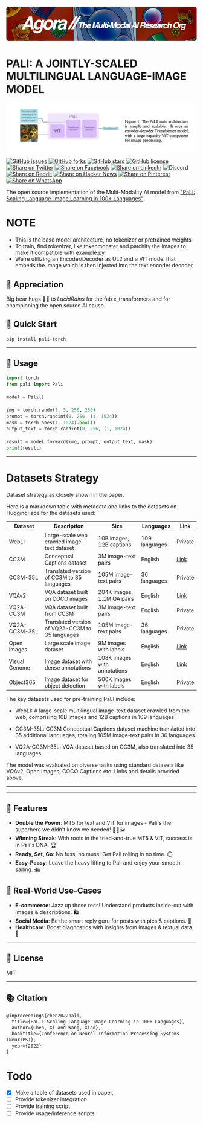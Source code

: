 [![Multi-Modality](agorabanner.png)](https://discord.gg/qUtxnK2NMf)


# PALI: A JOINTLY-SCALED MULTILINGUAL LANGUAGE-IMAGE MODEL
![pali](pali.png)

[![GitHub issues](https://img.shields.io/github/issues/kyegomez/pali)](https://github.com/kyegomez/pali/issues) 
[![GitHub forks](https://img.shields.io/github/forks/kyegomez/pali)](https://github.com/kyegomez/pali/network) 
[![GitHub stars](https://img.shields.io/github/stars/kyegomez/pali)](https://github.com/kyegomez/pali/stargazers) [![GitHub license](https://img.shields.io/github/license/kyegomez/pali)](https://github.com/kyegomez/pali/blob/master/LICENSE)
[![Share on Twitter](https://img.shields.io/twitter/url/https/twitter.com/cloudposse.svg?style=social&label=Share%20%40kyegomez/pali)](https://twitter.com/intent/tweet?text=Excited%20to%20introduce%20pali,%20the%20all-new%20robotics%20model%20with%20the%20potential%20to%20revolutionize%20automation.%20Join%20us%20on%20this%20journey%20towards%20a%20smarter%20future.%20%23RT1%20%23Robotics&url=https%3A%2F%2Fgithub.com%2Fkyegomez%2Fpali)
[![Share on Facebook](https://img.shields.io/badge/Share-%20facebook-blue)](https://www.facebook.com/sharer/sharer.php?u=https%3A%2F%2Fgithub.com%2Fkyegomez%2Fpali)
[![Share on LinkedIn](https://img.shields.io/badge/Share-%20linkedin-blue)](https://www.linkedin.com/shareArticle?mini=true&url=https%3A%2F%2Fgithub.com%2Fkyegomez%2Fpali&title=Introducing%20pali%2C%20the%20All-New%20Robotics%20Model&summary=pali%20is%20the%20next-generation%20robotics%20model%20that%20promises%20to%20transform%20industries%20with%20its%20intelligence%20and%20efficiency.%20Join%20us%20to%20be%20a%20part%20of%20this%20revolutionary%20journey%20%23RT1%20%23Robotics&source=)
![Discord](https://img.shields.io/discord/999382051935506503)
[![Share on Reddit](https://img.shields.io/badge/-Share%20on%20Reddit-orange)](https://www.reddit.com/submit?url=https%3A%2F%2Fgithub.com%2Fkyegomez%2Fpali&title=Exciting%20Times%20Ahead%20with%20pali%2C%20the%20All-New%20Robotics%20Model%20%23RT1%20%23Robotics) [![Share on Hacker News](https://img.shields.io/badge/-Share%20on%20Hacker%20News-orange)](https://news.ycombinator.com/submitlink?u=https%3A%2F%2Fgithub.com%2Fkyegomez%2Fpali&t=Exciting%20Times%20Ahead%20with%20pali%2C%20the%20All-New%20Robotics%20Model%20%23RT1%20%23Robotics)
[![Share on Pinterest](https://img.shields.io/badge/-Share%20on%20Pinterest-red)](https://pinterest.com/pin/create/button/?url=https%3A%2F%2Fgithub.com%2Fkyegomez%2Fpali&media=https%3A%2F%2Fexample.com%2Fimage.jpg&description=pali%2C%20the%20Revolutionary%20Robotics%20Model%20that%20will%20Change%20the%20Way%20We%20Work%20%23RT1%20%23Robotics)
[![Share on WhatsApp](https://img.shields.io/badge/-Share%20on%20WhatsApp-green)](https://api.whatsapp.com/send?text=I%20just%20discovered%20pali,%20the%20all-new%20robotics%20model%20that%20promises%20to%20revolutionize%20automation.%20Join%20me%20on%20this%20exciting%20journey%20towards%20a%20smarter%20future.%20%23RT1%20%23Robotics%0A%0Ahttps%3A%2F%2Fgithub.com%2Fkyegomez%2Fpali)


The open source implementation of the Multi-Modality AI model from ["PaLI: Scaling Language-Image Learning in 100+ Languages"](https://arxiv.org/abs/2209.06794)

# **NOTE**
  - This is the base model architecture, no tokenizer or pretrained weights
  - To train, find tokenizer, like tokenmonster and patchify the images to make it compatible with example.py
  - We're utilizing an Encoder/Decoder as UL2 and a VIT model that embeds the image which is then injected into the text encoder decoder

## 🌟 Appreciation
Big bear hugs 🐻💖 to *LucidRains* for the fab x_transformers and for championing the open source AI cause.

## 🚀 Quick Start

```bash
pip install pali-torch
```
---

## 🧙 Usage 
```python
import torch
from pali import Pali

model = Pali()

img = torch.randn(1, 3, 256, 256)
prompt = torch.randint(0, 256, (1, 1024))
mask = torch.ones(1, 1024).bool()
output_text = torch.randint(0, 256, (1, 1024))

result = model.forward(img, prompt, output_text, mask)
print(result)

```
----

# Datasets Strategy
Dataset strategy as closely shown in the paper.

Here is a markdown table with metadata and links to the datasets on HuggingFace for the datasets used:

| Dataset | Description | Size | Languages | Link |
|-|-|-|-|-|  
| WebLI | Large-scale web crawled image-text dataset | 10B images, 12B captions | 109 languages | Private |
| CC3M | Conceptual Captions dataset | 3M image-text pairs | English | [Link](https://huggingface.co/datasets/conceptual_captions) |  
| CC3M-35L | Translated version of CC3M to 35 languages | 105M image-text pairs | 36 languages | Private |
| VQAv2 | VQA dataset built on COCO images | 204K images, 1.1M QA pairs | English | [Link](https://huggingface.co/datasets/vqa_v2) |  
| VQ2A-CC3M | VQA dataset built from CC3M | 3M image-text pairs | English | Private | 
| VQ2A-CC3M-35L | Translated version of VQ2A-CC3M to 35 languages | 105M image-text pairs | 36 languages | Private |
| Open Images | Large scale image dataset | 9M images with labels | English | [Link](https://huggingface.co/datasets/open_images_v4) |
| Visual Genome | Image dataset with dense annotations | 108K images with annotations | English | [Link](https://huggingface.co/datasets/visual_genome) |
| Object365 | Image dataset for object detection | 500K images with labels | English | Private |

The key datasets used for pre-training PaLI include:

- WebLI: A large-scale multilingual image-text dataset crawled from the web, comprising 10B images and 12B captions in 109 languages.

- CC3M-35L: CC3M Conceptual Captions dataset machine translated into 35 additional languages, totaling 105M image-text pairs in 36 languages. 

- VQ2A-CC3M-35L: VQA dataset based on CC3M, also translated into 35 languages. 

The model was evaluated on diverse tasks using standard datasets like VQAv2, Open Images, COCO Captions etc. Links and details provided above.

----


----

## 🎉 Features
- **Double the Power**: MT5 for text and ViT for images - Pali's the superhero we didn't know we needed! 💪📖🖼️
- **Winning Streak**: With roots in the tried-and-true MT5 & ViT, success is in Pali's DNA. 🏆
- **Ready, Set, Go**: No fuss, no muss! Get Pali rolling in no time. ⏱️
- **Easy-Peasy**: Leave the heavy lifting to Pali and enjoy your smooth sailing. 🛳️


## 🌆 Real-World Use-Cases

- **E-commerce**: Jazz up those recs! Understand products inside-out with images & descriptions. 🛍️
- **Social Media**: Be the smart reply guru for posts with pics & captions. 📱
- **Healthcare**: Boost diagnostics with insights from images & textual data. 🏥

----

## 📜 License
MIT

----

## 📚 Citation

```
@inproceedings{chen2022pali,
  title={PaLI: Scaling Language-Image Learning in 100+ Languages},
  author={Chen, Xi and Wang, Xiao},
  booktitle={Conference on Neural Information Processing Systems (NeurIPS)},
  year={2022}
}
```

# Todo

- [x] Make a table of datasets used in paper,
- [ ] Provide tokenizer integration
- [ ] Provide training script
- [ ] Provide usage/inference scripts
